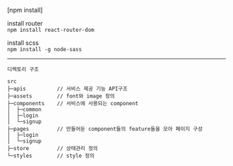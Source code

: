 [npm install]<br/>

install router <br/>
`npm install react-router-dom`

install scss <br/>
`npm install -g node-sass`

---

`디렉토리 구조`
```
src
├─apis          // 서비스 제공 기능 API구조
├─assets        // font와 image 정의
├─components    // 서비스에 사용되는 component
│  ├─common
│  ├─login
│  └─signup
├─pages         // 만들어둔 component들의 feature들을 모아 페이지 구성
│  ├─login
│  └─signup
├─store         // 상태관리 정의
└─styles        // style 정의
```

